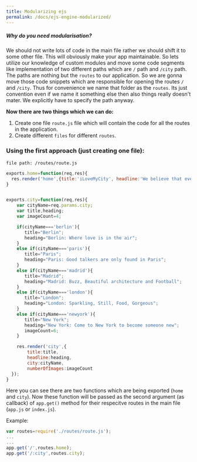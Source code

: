 ```yaml
---
title: Modularizing ejs
permalink: /docs/ejs-engine-modularized/
---
```



<div class="note info">
  <h5>Why do you need modularisation?</h5>
</div>

We should not write lots of code in the main file rather we should shift it to some other file. This will obviously make your app maintainable. So lets utilize our knowledge of custom modules and move some code segments like implementation of two different paths which are `/` path and `/city` path. The paths are nothing but the `routes` to our application. So we are gonna move those code snippets which are responsible for opening the routes `/` and `/city`. Thus for convenience we name that folder as the `routes`. Its just convention even if we name it something else then also things really doesn't mater. We explicitly have to specify the path anyway.

**Now there are two things which we can do:**

1. Create one file `route.js` file which will contain the code for all the routes in the application.
1. Create different `files` for different `routes`.

### Using the first approach (just creating one file):

`file path: /routes/route.js`


```js
exports.home=function(req,res){
  res.render('home',{title:'iLoveMyCity', headline:'We believe that every city have something to say'});
}


exports.city=function(req,res){
    var cityName=req.params.city;
    var title,heading;
    var imageCount=4;

    if(cityName==='berlin'){
       title="Berlin";
       heading="Berlin: Where love is in the air";
    }
    else if(cityName==='paris'){
       title="Paris";
       heading="Paris: Good talkers are only found in Paris";
    }
    else if(cityName==='madrid'){
       title="Madrid";
       heading="Madrid: Buzz, Beautiful architecture and Football";
    }
    else if(cityName==='london'){
       title="London";
       heading="London: Sparkling, Still, Food, Gorgeous";
    }
    else if(cityName==='newyork'){
       title="New York";
       heading="New York: Come to New York to become someone new";
       imageCount=6;
    }

    res.render('city',{
        title:title,
        headline:heading,
        city:cityName,
        numberOfImages:imageCount
  });
}
```

Here you can see there are two functions which are being exported (`home` and `city`). Now these function will be passed as the second argument (as callback) of `app.get()` method for their respecitve routes in the main file (`app.js` or `index.js`).

Example:

```js
var routes=require('./routes/route.js');
...
...
app.get('/',routes.home);
app.get('/:city',routes.city);
```


